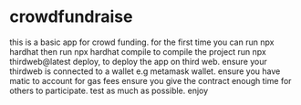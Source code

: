# crowdfundraise
this is a basic app for crowd funding. 
for the first time you can run npx hardhat
then run npx hardhat compile to compile the project
run npx thirdweb@latest deploy, to deploy the app on third web.
ensure your thirdweb is connected to a wallet e.g metamask wallet.
ensure you have matic to account for gas fees
ensure you give the contract enough time for others to participate.
test as much as possible.
enjoy
